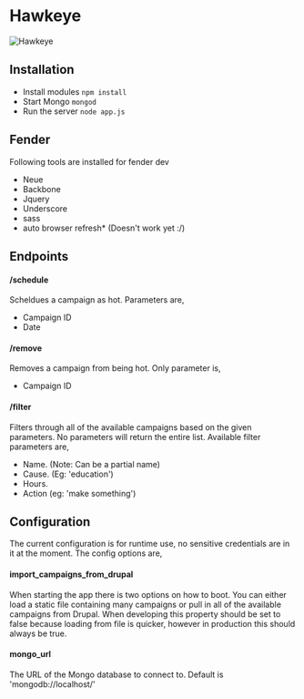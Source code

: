 # Hawkeye

![Hawkeye](http://i.annihil.us/u/prod/marvel/i/mg/3/60/537bad8219731/standard_xlarge.jpg)

## Installation 
- Install modules ```npm install```
- Start Mongo ```mongod```
- Run the server ```node app.js```

## Fender
Following tools are installed for fender dev
- Neue
- Backbone
- Jquery 
- Underscore
- sass 
- auto browser refresh* (Doesn't work yet :/)

## Endpoints

#### /schedule
Scheldues a campaign as hot. Parameters are,
- Campaign ID
- Date

#### /remove
Removes a campaign from being hot. Only parameter is,
- Campaign ID

#### /filter
Filters through all of the available campaigns based on the given parameters. No parameters will return the entire list. Available filter parameters are,
- Name. (Note: Can be a partial name)
- Cause. (Eg: 'education')
- Hours.
- Action (eg: 'make something')

## Configuration
The current configuration is for runtime use, no sensitive credentials are in it at the moment. The config options are,

#### import_campaigns_from_drupal
When starting the app there is two options on how to boot. You can either load a static file containing many campaigns or pull in all of the available campaigns from Drupal. When developing this property should be set to false because loading from file is quicker, however in production this should always be true.

#### mongo_url
The URL of the Mongo database to connect to. Default is 'mongodb://localhost/'



